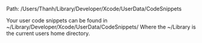 Path: /Users/Thanh/Library/Developer/Xcode/UserData/CodeSnippets

Your user code snippets can be found in
~/Library/Developer/Xcode/UserData/CodeSnippets/
Where the ~/Library is the current users home directory.
